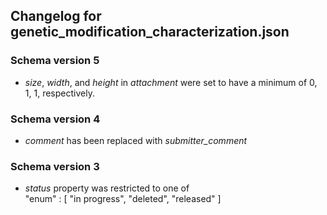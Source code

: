 ## Changelog for genetic_modification_characterization.json

### Schema version 5

* *size*, *width*, and *height* in *attachment* were set to have a minimum of 0, 1, 1, respectively.

### Schema version 4

* *comment* has been replaced with *submitter_comment*

### Schema version 3

* *status* property was restricted to one of  
    "enum" : [
        "in progress",
        "deleted",
        "released"
    ]

